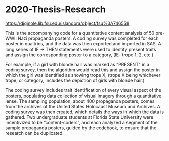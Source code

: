# 2020-Thesis-Research

https://diginole.lib.fsu.edu/islandora/object/fsu%3A746558

This is the accompanying code for a quantitative content analysis of 50 pre-WWII Nazi propaganda posters. A coding survey was completed for each poster in qualtrics, and the data was then exported and imported in SAS. A long series of IF -> THEN statements were used to identify present traits and assign the corresponding poster to a category, (IE- trope 1, 2, etc.)

For example, if a girl with blonde hair was marked as "PRESENT" in a coding survey, then the algorithm would read this and assign the poster in which the girl was identified as showing trope X, (trope X being whichever trope, or category, includes the depiction of girls with blonde hair.)

The coding survey includes trait identification of every visual aspect of the posters, populating data collection of visual imagery through a quantitative lense. The sampling population, about 400 propaganda posters, comes from the archives of the United States Holocaust Museum and Archives. A coding survey was then created, which details the ways in which the data is gathered. Two undergraduate students at Florida State University were incentivized to be “content-coders”, and each analyzed a segment of the sample propaganda posters, guided by the codebook, to ensure that the research can be duplicated.
